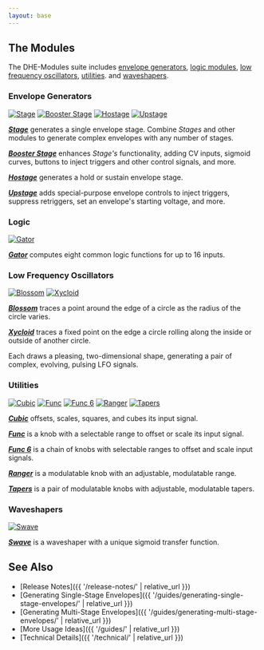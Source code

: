 ```yaml
---
layout: base
---
```


## The Modules

The DHE-Modules suite includes
[envelope generators](#envelope-generators),
[logic modules](#logic),
[low frequency oscillators](#low-frequency-oscillators),
[utilities](#utilities).
and
[waveshapers](#waveshapers).

### Envelope Generators

[![_Stage_](modules/stage/stage.svg)](modules/stage/)
[![_Booster Stage_](modules/booster-stage/booster-stage.svg)](modules/booster-stage/)
[![_Hostage_](modules/hostage/hostage.svg)](modules/hostage/)
[![_Upstage_](modules/upstage/upstage.svg)](modules/upstage/)

**[_Stage_](modules/stage/)**
generates a single envelope stage.
Combine _Stages_ and other modules
to generate complex envelopes
with any number of stages.

**[_Booster Stage_](modules/booster-stage/)**
enhances _Stage's_ functionality,
adding CV inputs,
sigmoid curves,
buttons to inject triggers and other control signals,
and more.

**[_Hostage_](modules/hostage/)**
generates a hold or sustain envelope stage.

**[_Upstage_](modules/upstage/)**
adds special-purpose envelope controls
to
inject triggers,
suppress retriggers,
set an envelope's starting voltage,
and more.

### Logic

[![_Gator_](modules/gator/gator.svg)](modules/gator/)

**[_Gator_](modules/gator/)**
computes eight common logic functions
for up to 16 inputs.

### Low Frequency Oscillators

[![_Blossom_](modules/blossom/blossom.svg)](modules/blossom/)
[![_Xycloid_](modules/xycloid/xycloid.svg)](modules/xycloid/)

**[_Blossom_](modules/blossom/)**
traces a point
around the edge of a circle
as the radius of the circle varies.

**[_Xycloid_](modules/xycloid/)**
traces a fixed point
on the edge a circle
rolling along the inside or outside
of another circle.

Each draws a pleasing, two-dimensional shape,
generating a pair of complex, evolving, pulsing LFO signals.

### Utilities

[![_Cubic_](modules/cubic/cubic.svg)](modules/cubic/)
[![_Func_](modules/func/func.svg)](modules/func/)
[![_Func 6_](modules/func-6/func-6.svg)](modules/func-6/)
[![_Ranger_](modules/ranger/ranger.svg)](modules/ranger/)
[![_Tapers_](modules/tapers/tapers.svg)](modules/tapers/)

**[_Cubic_](modules/cubic/)**
offsets, scales, squares, and cubes its input signal.

**[_Func_](modules/func/)**
is a knob with a selectable range to offset or scale its input signal.

**[_Func 6_](modules/func-6/)**
is a chain of knobs with selectable ranges to offset and scale input signals.

**[_Ranger_](modules/ranger/)**
is a modulatable knob with an adjustable, modulatable range.

**[_Tapers_](modules/tapers/)**
is a pair of modulatable knobs with adjustable, modulatable tapers.

### Waveshapers

[![_Swave_](modules/swave/swave.svg)](modules/swave/)

**[_Swave_](modules/swave/)**
is a waveshaper with a unique sigmoid transfer function.

## See Also

- [Release Notes]({{ '/release-notes/' | relative_url }})
- [Generating Single-Stage Envelopes]({{ '/guides/generating-single-stage-envelopes/' | relative_url }})
- [Generating Multi-Stage Envelopes]({{ '/guides/generating-multi-stage-envelopes/' | relative_url }})
- [More Usage Ideas]({{ '/guides/' | relative_url }})
- [Technical Details]({{ '/technical/' | relative_url }})
